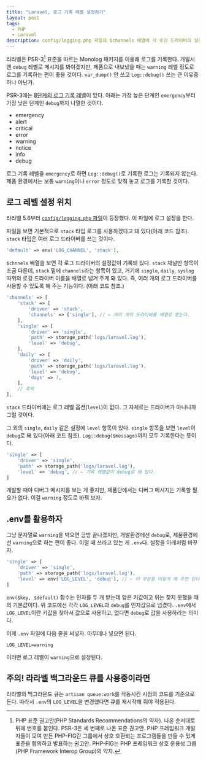```yaml
---
title: "Laravel, 로그 기록 레벨 설정하기"
layout: post
tags:
  - PHP
  - Laravel
description: config/logging.php 파일의 $channels 배열에 각 로깅 드라이버의 설정이 있다. level 항목에 적으면 된다. 가능한 값은 PSR-3의 로깅 레벨이다.
---
```


라라벨은 PSR-3[^psr] 표준을 따르는 Monolog 패키지를 이용해 로그를 기록한다. 개발시엔 `debug` 레벨로 메시지를 봐야겠지만, 제품으로 내보냈을 때는 `warning` 레벨 정도로 로그를 기록하는 편이 좋을 것이다. `var_dump()` 안 쓰고 `Log::debug()` 쓰는 큰 이유중 하나 아닌가.

PSR-3에는 [8단계의 로그 기록 레벨][logging-levels]이 있다. 아래는 가장 높은 단계인 `emergency`부터 가장 낮은 단계인 `debug`까지 나열한 것이다.

- emergency
- alert
- critical
- error
- warning
- notice
- info
- debug

로그 기록 레벨을 `emergency`로 하면 `Log::debug()`로 기록한 로그는 기록되지 않는다. 제품 환경에서는 보통 `warning`이나 `error` 정도로 맞춰 놓고 로그를 기록할 것이다.  

[^psr]: PHP 표준 권고안(PHP Standards Recommendations의 약자). 나온 순서대로 뒤에 번호를 붙인다. PSR-3은 세 번째로 나온 표준 권고안. PHP 프레임워크 개발자들이 모여 만든 PHP-FIG란 그룹에서 상호 호환되는 프로그램들을 만들 수 있게 표준을 합의하고 발표하는 권고안. PHP-FIG는 PHP 프레임워크 상호 운용성 그룹(PHP Framework Interop Group)의 약자.

[logging-levels]: https://www.php-fig.org/psr/psr-3/#5-psrlogloglevel 


## 로그 레벨 설정 위치

라라벨 5.6부터 [`config/logging.php` 파일](https://github.com/laravel/laravel/blob/v5.6.0/config/logging.php)이 등장했다. 이 파일에 로그 설정을 한다. 

파일을 보면 기본적으로 `stack` 타입 로그를 사용하겠다고 돼 있다(아래 코드 참조). `stack` 타입은 여러 로그 드라이버를 쓰는 것이다.

~~~ php
'default' => env('LOG_CHANNEL', 'stack'),
~~~

`$chnnels` 배열을 보면 각 로그 드라이버의 설정값이 기록돼 있다. `stack` 채널만 항목이 조금 다른데, `stack` 밑에 `channels`라는 항목이 있고, 거기에 `single`, `daily`, `syslog` 따위의 로깅 드라이버 이름을 배열로 넘겨 주게 돼 있다. 즉, 여러 개의 로그 드라이버를 사용할 수 있도록 해 주는 기능이다. (아래 코드 참조.)

~~~ php
'channels' => [
    'stack' => [
        'driver' => 'stack',
        'channels' => ['single'], // ← 여러 개의 드라이버를 배열로 받는다.
    ],
    'single' => [
        'driver' => 'single',
        'path' => storage_path('logs/laravel.log'),
        'level' => 'debug',
    ],
    'daily' => [
        'driver' => 'daily',
        'path' => storage_path('logs/laravel.log'),
        'level' => 'debug',
        'days' => 7,
    ],
    // 후략
],
~~~

`stack` 드라이버에는 로그 레벨 옵션(`level`)이 없다. 그 자체로는 드라이버가 아니니까 그럴 것이다.

그 외의 `single`, `daily` 같은 설정에 `level` 항목이 있다. `single` 항목을 보면 `level`이 `debug`로 돼 있다(아래 코드 참조). `Log::debug($message)`까지 모두 기록한다는 뜻이다. 

~~~ php
'single' => [
    'driver' => 'single',
    'path' => storage_path('logs/laravel.log'),
    'level' => 'debug', // ← 기록 레벨값이 debug로 돼 있다.
]
~~~

개발할 때야 디버그 메시지를 보는 게 좋지만, 제품단에서는 디버그 메시지는 기록할 필요가 없다. 이걸 `warning` 정도로 바꿔 보자.


## .env를 활용하자

그냥 문자열로 `warning`을 박으면 금방 끝나겠지만, 개발환경에선 `debug`로, 제품환경에선 `warning`으로 하는 편이 좋다. 이럴 때 쓰라고 있는 게 `.env`다. 설정을 아래처럼 바꾸자.

~~~ php
'single' => [
    'driver' => 'single',
    'path' => storage_path('logs/laravel.log'),
    'level' => env('LOG_LEVEL', 'debug'), // ← 이 부분을 이렇게 해 주면 된다.
]
~~~

`env($key, $default)` 함수는 인자를 두 개 받는데 앞은 키값이고 뒤는 찾지 못했을 때의 기본값이다. 위 코드에선 각각 `LOG_LEVEL`과 `debug`를 인자값으로 넘겼다. `.env`에서 `LOG_LEVEL`이란 키값을 찾아서 값으로 사용하고, 없다면 `debug`로 값을 사용하라는 의미다.

이제 `.env` 파일에 다음 줄을 써넣자. 아무데나 넣으면 된다.

~~~
LOG_LEVEL=warning
~~~

이러면 로그 레벨이 `warning`으로 설정된다.


## 주의! 라라벨 백그라운드 큐를 사용중이라면

라라벨의 백그라운드 큐는 `artisan queue:work`를 작동시킨 시점의 코드를 기준으로 돈다. 따라서 `.env`의 `LOG_LEVEL`을 변경했다면 큐를 재시작해 줘야 적용된다.

